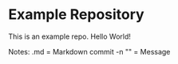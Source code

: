 # Example Repository
This is an example repo. Hello World!

Notes: 
.md = Markdown
commit -n "" = Message

